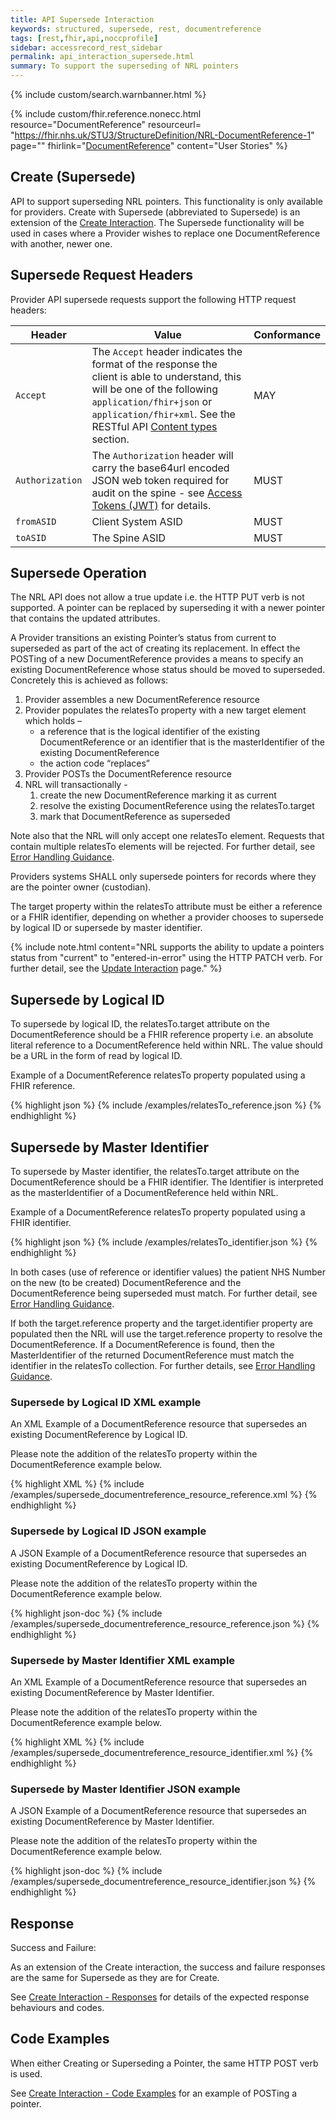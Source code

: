 ```yaml
---
title: API Supersede Interaction
keywords: structured, supersede, rest, documentreference
tags: [rest,fhir,api,noccprofile]
sidebar: accessrecord_rest_sidebar
permalink: api_interaction_supersede.html
summary: To support the superseding of NRL pointers
---
```


{% include custom/search.warnbanner.html %}

{% include custom/fhir.reference.nonecc.html resource="DocumentReference" resourceurl= "https://fhir.nhs.uk/STU3/StructureDefinition/NRL-DocumentReference-1" page="" fhirlink="[DocumentReference](https://www.hl7.org/fhir/STU3/documentreference.html)" content="User Stories" %}


## Create (Supersede) ##

API to support superseding NRL pointers. This functionality is only available for providers.
Create with Supersede (abbreviated to Supersede) is an extension of the [Create Interaction](api_interaction_create.html).
The Supersede functionality will be used in cases where a Provider wishes to replace one DocumentReference with another, newer one.

## Supersede Request Headers ##

Provider API supersede requests support the following HTTP request headers:

| Header               | Value |Conformance |
|----------------------|-------|-------|
| `Accept`      | The `Accept` header indicates the format of the response the client is able to understand, this will be one of the following <code class="highlighter-rouge">application/fhir+json</code> or <code class="highlighter-rouge">application/fhir+xml</code>. See the RESTful API [Content types](development_general_api_guidance.html#content-types) section. | MAY |
| `Authorization`      | The `Authorization` header will carry the base64url encoded JSON web token required for audit on the spine - see [Access Tokens (JWT)](integration_access_tokens_JWT.html) for details. |  MUST |
| `fromASID`           | Client System ASID | MUST |
| `toASID`             | The Spine ASID | MUST |


## Supersede Operation ##

The NRL API does not allow a true update i.e. the HTTP PUT verb is not supported. 
A pointer can be replaced by superseding it with a newer pointer that contains the updated attributes. 

A Provider transitions an existing Pointer’s status from current to superseded as part of the act of creating its replacement. In effect the POSTing of a new DocumentReference provides a means to specify an existing DocumentReference whose status should be moved to superseded. Concretely this is achieved as follows:

1.	Provider assembles a new DocumentReference resource
2.	Provider populates the relatesTo property with a new target element which holds  –
	- a reference that is the logical identifier of the existing DocumentReference or an identifier that is the masterIdentifier of the existing DocumentReference
	- the action code “replaces”
3.	Provider POSTs the DocumentReference resource
4.	NRL will transactionally -
	1. create the new DocumentReference marking it as current
	2. resolve the existing DocumentReference using the relatesTo.target
	3. mark that DocumentReference as superseded

Note also that the NRL will only accept one relatesTo element. Requests that contain multiple relatesTo elements will be rejected. For further detail, see [Error Handling Guidance](development_general_api_guidance.html#relatesto).  

Providers systems SHALL only supersede pointers for records where they are the pointer owner (custodian).

The target property within the relatesTo attribute must be either a reference or a FHIR identifier, depending on whether a provider chooses to supersede by logical ID or supersede by master identifier. 

{% include note.html content="NRL supports the ability to update a pointers status from &quot;current&quot; to &quot;entered-in-error&quot; using the HTTP PATCH verb. For further detail, see the [Update Interaction](api_interaction_update.html) page." %}

## Supersede by Logical ID ##

To supersede by logical ID, the relatesTo.target attribute on the DocumentReference should be a FHIR reference property i.e. an absolute literal reference to a DocumentReference held within NRL. The value should be a URL in the form of read by logical ID.

Example of a DocumentReference relatesTo property populated using a FHIR reference.

<div class="github-sample-wrapper scroll-height-350">
{% highlight json %}
{% include /examples/relatesTo_reference.json %}
{% endhighlight %}
</div>

## Supersede by Master Identifier ##

To supersede by Master identifier, the relatesTo.target attribute on the DocumentReference should be a FHIR identifier. The Identifier is interpreted as the masterIdentifier of a DocumentReference held within NRL.

Example of a DocumentReference relatesTo property populated using a FHIR identifier.

<div class="github-sample-wrapper scroll-height-350">
{% highlight json %}
{% include /examples/relatesTo_identifier.json %}
{% endhighlight %}
</div>

In both cases (use of reference or identifier values) the patient NHS Number on the new (to be created) DocumentReference and the DocumentReference being superseded must match. For further detail, see [Error Handling Guidance](development_general_api_guidance.html#patient-mismatch). 

If both the target.reference property and the target.identifier property are populated then the NRL will use the target.reference property to resolve the DocumentReference. If a DocumentReference is found, then the MasterIdentifier of the returned DocumentReference must match the identifier in the relatesTo collection. For further details, see [Error Handling Guidance](development_general_api_guidance.html#masteridentifier-mismatch).

### Supersede by Logical ID XML example ###

An XML Example of a DocumentReference resource that supersedes an existing DocumentReference by Logical ID.

Please note the addition of the relatesTo property within the DocumentReference example below.

<div class="github-sample-wrapper scroll-height-350">
{% highlight XML %}
{% include /examples/supersede_documentreference_resource_reference.xml %}
{% endhighlight %}
</div>

### Supersede by Logical ID JSON example ###

A JSON Example of a DocumentReference resource that supersedes an existing DocumentReference by Logical ID.

Please note the addition of the relatesTo property within the DocumentReference example below.

<div class="github-sample-wrapper scroll-height-350">
{% highlight json-doc %}
{% include /examples/supersede_documentreference_resource_reference.json %}
{% endhighlight %}
</div>

### Supersede by Master Identifier XML example ###

An XML Example of a DocumentReference resource that supersedes an existing DocumentReference by Master Identifier.

Please note the addition of the relatesTo property within the DocumentReference example below.

<div class="github-sample-wrapper scroll-height-350">
{% highlight XML %}
{% include /examples/supersede_documentreference_resource_identifier.xml %}
{% endhighlight %}
</div>

### Supersede by Master Identifier JSON example ###

A JSON Example of a DocumentReference resource that supersedes an existing DocumentReference by Master Identifier.

Please note the addition of the relatesTo property within the DocumentReference example below.

<div class="github-sample-wrapper scroll-height-350">
{% highlight json-doc %}
{% include /examples/supersede_documentreference_resource_identifier.json %}
{% endhighlight %}
</div>

## Response ##

Success and Failure:

As an extension of the Create interaction, the success and failure responses are the same for Supersede as they are for Create.

See [Create Interaction - Responses](api_interaction_create.html#create-response) for details of the expected response behaviours and codes.

## Code Examples ##

When either Creating or Superseding a Pointer, the same HTTP POST verb is used.

See [Create Interaction - Code Examples](api_interaction_create.html#code-examples) for an example of POSTing a pointer.
